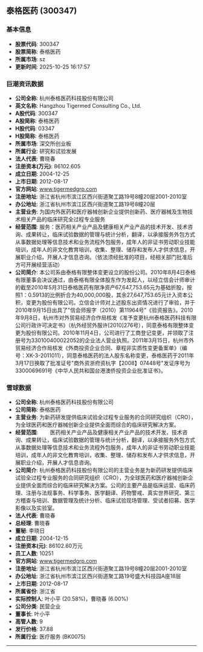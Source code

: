 ## 泰格医药 (300347)

### 基本信息

- **股票代码**: 300347
- **股票简称**: 泰格医药
- **所属市场**: sz
- **更新时间**: 2025-10-25 16:17:57

### 巨潮资讯数据

- **公司全称**: 杭州泰格医药科技股份有限公司
- **英文名称**: Hangzhou Tigermed Consulting Co., Ltd.
- **A股代码**: 300347
- **A股简称**: 泰格医药
- **H股代码**: 03347
- **H股简称**: 泰格医药
- **所属市场**: 深交所创业板
- **所属行业**: 研究和试验发展
- **法人代表**: 曹晓春
- **注册资本(万元)**: 86102.605
- **成立日期**: 2004-12-25
- **上市日期**: 2012-08-17
- **官方网站**: www.tigermedgrp.com
- **注册地址**: 浙江省杭州市滨江区西兴街道聚工路19号8幢20层2001-2010室
- **办公地址**: 浙江省杭州市滨江区西兴街道聚工路19号8幢20层
- **主营业务**: 为国内外医药和医疗器械创新企业提供创新药、医疗器械及生物技术相关产品的临床研究全过程专业服务
- **经营范围**: 服务：医药相关产业产品及健康相关产业产品的技术开发、技术咨询、成果转让，临床试验数据的管理与统计分析，翻译，以承接服务外包方式从事数据处理等信息技术和业务流程外包服务，成年人的非证书劳动职业技能培训，成年人的非文化教育培训，收集、整理、储存和发布人才供求信息，开展职业介绍，开展人才信息咨询。（依法须经批准的项目，经相关部门批准后方可开展经营活动）
- **公司简介**: 本公司系由泰格有限整体变更设立的股份公司。2010年8月4日泰格有限董事会决议通过，由泰格有限全体股东作为发起人，以经立信会计师审计的截至2010年5月31日泰格医药有限净资产67,647,753.65元为基础折股，按照1：0.5913的比例折合为40,000,000股，其余27,647,753.65元计入资本公积，变更为股份有限公司。立信会计师对上述股东出资情况进行了审验，并于2010年9月15日出具了"信会师报字（2010）第11964号"《验资报告》。2010年9月8日，杭州市对外贸易经济合作局核发《准予变更杭州泰格医药科技有限公司行政许可决定书》（杭外经贸外服许[2010]276号），同意泰格有限整体变更为股份有限公司。2010年11月4日，公司进行了工商登记变更，并领取了注册号为330100400022052的企业法人营业执照。2011年3月15日，杭州市外贸易经济合作局核发《外商投资企业合同、章程非实质性变更备案单》（编号：XK-3-2011011），同意泰格医药的法人股东名称变更，泰格医药于2011年3月17日换取了批准证号"商外资浙府资杭字【2008】07448号"发证序号为3300069691号《中华人民共和国台港澳侨投资企业批准证书》。

### 雪球数据

- **公司全称**: 杭州泰格医药科技股份有限公司
- **公司简称**: 泰格医药
- **主营业务**: 为新药研发提供临床试验全过程专业服务的合同研究组织（CRO），为全球医药和医疗器械创新企业提供全面而综合的临床研究解决方案。
- **经营范围**: 　　医药相关产业产品及健康相关产业产品的技术开发、技术咨询、成果转让，临床试验数据的管理与统计分析，翻译，以承接服务外包方式从事数据处理等信息技术和业务流程外包服务，成年人的非证书劳动职业技能培训，成年人的非文化教育培训，收集、整理、储存和发布人才供求信息，开展职业介绍，开展人才信息咨询。
- **公司简介**: 杭州泰格医药科技股份有限公司的主营业务是为新药研发提供临床试验全过程专业服务的合同研究组织（CRO），为全球医药和医疗器械创新企业提供全面而综合的临床研究解决方案。公司的主要产品是临床运营、临床药理、注册与法规事务、科学事务、医学翻译、药物警戒、真实世界研究、第三方稽查与培训、数据管理及统计分析、临床试验现场管理、受试者招募、医学影像以及实验室。
- **法人代表**: 曹晓春
- **总经理**: 曹晓春
- **董秘**: 李晓日
- **成立日期**: 2004-12-15
- **注册资本(元)**: 86102.60万元
- **员工人数**: 10251
- **官方网站**: www.tigermedgrp.com
- **注册地址**: 浙江省杭州市滨江区西兴街道聚工路19号8幢20层2001-2010室
- **办公地址**: 浙江省杭州市滨江区西兴街道聚工路19号盛大科技园A座18层
- **上市日期**: 2012-08-17
- **所属省份**: 浙江省
- **实际控制人**: 叶小平 (20.58%)，曹晓春 (6.00%)
- **公司分类**: 民营企业
- **董事长**: 叶小平
- **高管人数**: 9
- **发行价格**: 37.88
- **所属行业**: 医疗服务 (BK0075)

---